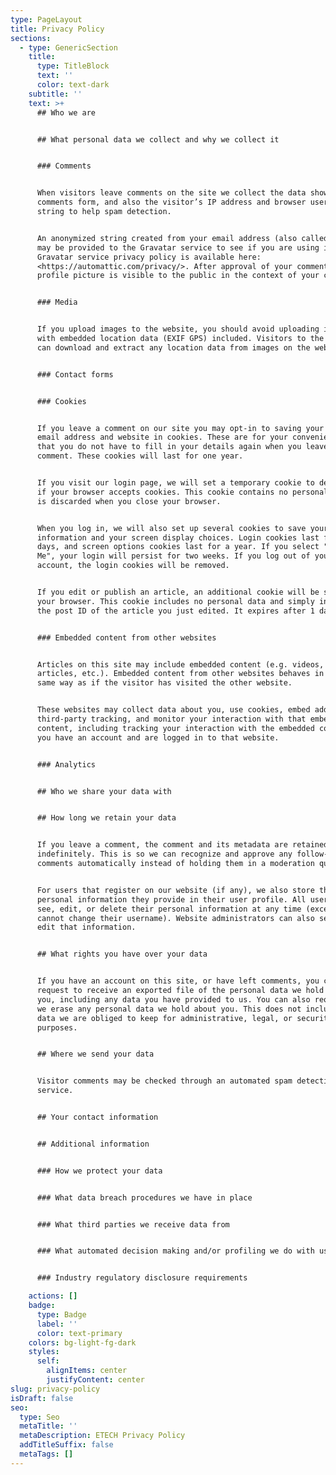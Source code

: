 ```yaml
---
type: PageLayout
title: Privacy Policy
sections:
  - type: GenericSection
    title:
      type: TitleBlock
      text: ''
      color: text-dark
    subtitle: ''
    text: >+
      ## Who we are


      ## What personal data we collect and why we collect it


      ### Comments


      When visitors leave comments on the site we collect the data shown in the
      comments form, and also the visitor’s IP address and browser user agent
      string to help spam detection.


      An anonymized string created from your email address (also called a hash)
      may be provided to the Gravatar service to see if you are using it. The
      Gravatar service privacy policy is available here:
      <https://automattic.com/privacy/>. After approval of your comment, your
      profile picture is visible to the public in the context of your comment.


      ### Media


      If you upload images to the website, you should avoid uploading images
      with embedded location data (EXIF GPS) included. Visitors to the website
      can download and extract any location data from images on the website.


      ### Contact forms


      ### Cookies


      If you leave a comment on our site you may opt-in to saving your name,
      email address and website in cookies. These are for your convenience so
      that you do not have to fill in your details again when you leave another
      comment. These cookies will last for one year.


      If you visit our login page, we will set a temporary cookie to determine
      if your browser accepts cookies. This cookie contains no personal data and
      is discarded when you close your browser.


      When you log in, we will also set up several cookies to save your login
      information and your screen display choices. Login cookies last for two
      days, and screen options cookies last for a year. If you select "Remember
      Me", your login will persist for two weeks. If you log out of your
      account, the login cookies will be removed.


      If you edit or publish an article, an additional cookie will be saved in
      your browser. This cookie includes no personal data and simply indicates
      the post ID of the article you just edited. It expires after 1 day.


      ### Embedded content from other websites


      Articles on this site may include embedded content (e.g. videos, images,
      articles, etc.). Embedded content from other websites behaves in the exact
      same way as if the visitor has visited the other website.


      These websites may collect data about you, use cookies, embed additional
      third-party tracking, and monitor your interaction with that embedded
      content, including tracking your interaction with the embedded content if
      you have an account and are logged in to that website.


      ### Analytics


      ## Who we share your data with


      ## How long we retain your data


      If you leave a comment, the comment and its metadata are retained
      indefinitely. This is so we can recognize and approve any follow-up
      comments automatically instead of holding them in a moderation queue.


      For users that register on our website (if any), we also store the
      personal information they provide in their user profile. All users can
      see, edit, or delete their personal information at any time (except they
      cannot change their username). Website administrators can also see and
      edit that information.


      ## What rights you have over your data


      If you have an account on this site, or have left comments, you can
      request to receive an exported file of the personal data we hold about
      you, including any data you have provided to us. You can also request that
      we erase any personal data we hold about you. This does not include any
      data we are obliged to keep for administrative, legal, or security
      purposes.


      ## Where we send your data


      Visitor comments may be checked through an automated spam detection
      service.


      ## Your contact information


      ## Additional information


      ### How we protect your data


      ### What data breach procedures we have in place


      ### What third parties we receive data from


      ### What automated decision making and/or profiling we do with user data


      ### Industry regulatory disclosure requirements

    actions: []
    badge:
      type: Badge
      label: ''
      color: text-primary
    colors: bg-light-fg-dark
    styles:
      self:
        alignItems: center
        justifyContent: center
slug: privacy-policy
isDraft: false
seo:
  type: Seo
  metaTitle: ''
  metaDescription: ETECH Privacy Policy
  addTitleSuffix: false
  metaTags: []
---
```

